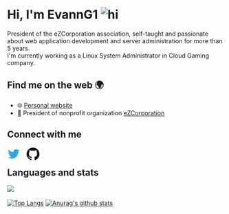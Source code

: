 # Hi, I'm EvannG1 <img src="https://user-images.githubusercontent.com/1303154/88677602-1635ba80-d120-11ea-84d8-d263ba5fc3c0.gif" width="28px" alt="hi">
President of the eZCorporation association, self-taught and passionate about web application development and server administration for more than 5 years.<br>
I'm currently working as a Linux System Administrator in Cloud Gaming company.

## Find me on the web 🌍
- 🌐 [Personal website](https://evanng1.fr)
- 🚀 President of nonprofit organization [eZCorporation](https://ezcorp.io/)

## Connect with me
<a href="https://twitter.com/G1Evann">
    <img alt="EvannG1 | Twitter" align="left" width="30px" style="margin-right:15px" src="https://raw.githubusercontent.com/EvannG1/EvannG1/main/twitter.svg" />
  </a>
<a href="https://github.com/EvannG1">
  <img alt="EvannG1 | GitHub" align="left" width="30px" style="margin-right:15px" src="https://raw.githubusercontent.com/github/explore/78df643247d429f6cc873026c0622819ad797942/topics/github/github.png" />
</a>

<br/>

## Languages and stats
![](https://komarev.com/ghpvc/?username=EvannG1&color=blue)

[![Top Langs](https://github-readme-stats.vercel.app/api/top-langs/?username=evanng1&show_icoons=true&theme=tokyonight)](https://github.com/anuraghazra/github-readme-stats)
[![Anurag's github stats](https://github-readme-stats.vercel.app/api?username=evanng1&show_icons=true&theme=tokyonight)](https://github.com/anuraghazra/github-readme-stats)
